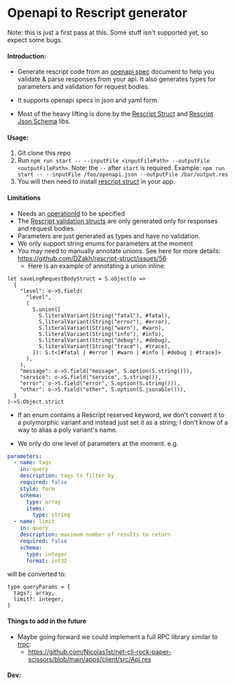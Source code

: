 # Openapi to Rescript generator

Note: this is just a first pass at this. Some stuff isn't supported yet, so expect some bugs.

#### Introduction:

- Generate rescript code from an [openapi spec](https://spec.openapis.org/oas/v3.1.0) document to help you validate & parse responses from your api. It also generates types for parameters and validation for request bodies.

- It supports openapi specs in json and yaml form.

- Most of the heavy lifting is done by the [Rescript Struct](https://github.com/DZakh/rescript-struct) and [Rescript Json Schema](https://github.com/DZakh/rescript-json-schema) libs.

#### Usage:

1. Git clone this repo
2. Run `npm run start -- --inputFile <inputFilePath> --outputFile <outputFilePath>`. Note: the `--` after `start` is required. Example: `npm run start -- --inputFile /foo/openapi.json --outputFile /bar/output.res`
3. You will then need to install [rescript struct](https://github.com/DZakh/rescript-struct#install) in your app.

#### Limitations

- Needs an [operationId](https://spec.openapis.org/oas/v3.1.0#fixed-fields-7) to be specified
- The [Rescript validation structs](https://github.com/DZakh/rescript-struct) are only generated only for responses and request bodies.
- Parameters are just generated as types and have no validation.
- We only support string enums for parameters at the moment
- You may need to manually annotate unions. See here for more details: https://github.com/DZakh/rescript-struct/issues/56
  - Here is an example of annotating a union inline:

```
let saveLogRequestBodyStruct = S.object(o =>
  {
    "level": o->S.field(
      "level",
      (
        S.union([
          S.literalVariant(String("fatal"), #fatal),
          S.literalVariant(String("error"), #error),
          S.literalVariant(String("warn"), #warn),
          S.literalVariant(String("info"), #info),
          S.literalVariant(String("debug"), #debug),
          S.literalVariant(String("trace"), #trace),
        ]): S.t<[#fatal | #error | #warn | #info | #debug | #trace]>
      ),
    ),
    "message": o->S.field("message", S.option(S.string())),
    "service": o->S.field("service", S.string()),
    "error": o->S.field("error", S.option(S.string())),
    "other": o->S.field("other", S.option(S.jsonable())),
  }
)->S.Object.strict
```

- If an enum contains a Rescript reserved keyword, we don't convert it to a polymorphic variant and instead just set it as a string; I don't know of a way to alias a poly variant's name.

- We only do one level of parameters at the moment. e.g.

```yaml
parameters:
  - name: tags
    in: query
    description: tags to filter by
    required: false
    style: form
    schema:
      type: array
      items:
        type: string
  - name: limit
    in: query
    description: maximum number of results to return
    required: false
    schema:
      type: integer
      format: int32
```

will be converted to:

```
type queryParams = {
  tags?: array,
  limit?: integer,
}
```

#### Things to add in the future

- Maybe going forward we could implement a full RPC library similar to [trpc](https://trpc.io/):
  - https://github.com/Nicolas1st/net-cli-rock-paper-scissors/blob/main/apps/client/src/Api.res

#### Dev:
